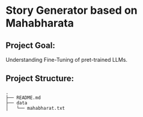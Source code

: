 # Story Generator based on Mahabharata

## Project Goal:

Understanding Fine-Tuning of pret-trained LLMs.

## Project Structure:

```
.
├── README.md
├── data
│   └── mahabharat.txt
```

